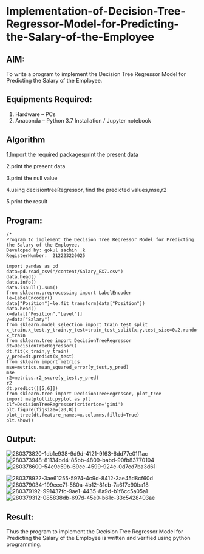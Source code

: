 # Implementation-of-Decision-Tree-Regressor-Model-for-Predicting-the-Salary-of-the-Employee

## AIM:
To write a program to implement the Decision Tree Regressor Model for Predicting the Salary of the Employee.

## Equipments Required:
1. Hardware – PCs
2. Anaconda – Python 3.7 Installation / Jupyter notebook

## Algorithm
1.Import the required packagesprint the present data

2.print the present data

3.print the null value

4.using decisiontreeRegressor, find the predicted values,mse,r2

5.print the result 

## Program:
```
/*
Program to implement the Decision Tree Regressor Model for Predicting the Salary of the Employee.
Developed by: gokul sachin .k
RegisterNumber:  212223220025

import pandas as pd
data=pd.read_csv("/content/Salary_EX7.csv")
data.head()
data.info()
data.isnull().sum()
from sklearn.preprocessing import LabelEncoder
le=LabelEncoder()
data["Position"]=le.fit_transform(data["Position"])
data.head()
x=data[["Position","Level"]]
y=data["Salary"]
from sklearn.model_selection import train_test_split
x_train,x_test,y_train,y_test=train_test_split(x,y,test_size=0.2,random_state=2)
x_train
from sklearn.tree import DecisionTreeRegressor
dt=DecisionTreeRegressor()
dt.fit(x_train,y_train)
y_pred=dt.predict(x_test)
from sklearn import metrics
mse=metrics.mean_squared_error(y_test,y_pred)
mse
r2=metrics.r2_score(y_test,y_pred)
r2
dt.predict([[5,6]])
from sklearn.tree import DecisionTreeRegressor, plot_tree
import matplotlib.pyplot as plt
clf=DecisionTreeRegressor(criterion='gini')
plt.figure(figsize=(20,8))
plot_tree(dt,feature_names=x.columns,filled=True)
plt.show()

```

## Output:
![280373820-1db1e938-9d9d-4121-9f63-6dd77e01f1ac](https://github.com/vksachin2018/Implementation-of-Decision-Tree-Regressor-Model-for-Predicting-the-Salary-of-the-Employee/assets/149366019/ce5ec843-6cda-4d92-aadb-0b635c4932a0)
![280373948-81134bd4-85bb-4809-babd-90fb83770104](https://github.com/vksachin2018/Implementation-of-Decision-Tree-Regressor-Model-for-Predicting-the-Salary-of-the-Employee/assets/149366019/763eb218-8b2a-4cb9-b7e0-ca941a6565e1)
![280378600-54e9c59b-69ce-4599-924e-0d7cd7ba3d61](https://github.com/vksachin2018/Implementation-of-Decision-Tree-Regressor-Model-for-Predicting-the-Salary-of-the-Employee/assets/149366019/79f7b39f-2199-4ae9-858e-0b092cf5a0a7)

![280378922-3ae61255-5974-4c9d-8412-3ae45d8cf60d](https://github.com/vksachin2018/Implementation-of-Decision-Tree-Regressor-Model-for-Predicting-the-Salary-of-the-Employee/assets/149366019/f32d1200-9ac7-45b4-8a1c-16b76f9f95b7)
![280379034-199eec7f-580a-4b12-81eb-7a617e90ba18](https://github.com/vksachin2018/Implementation-of-Decision-Tree-Regressor-Model-for-Predicting-the-Salary-of-the-Employee/assets/149366019/b03e3079-e9bf-45cb-ba45-b0e425fec092)
![280379192-991437fc-9ae1-4435-8a9d-b1f6cc5a05a1](https://github.com/vksachin2018/Implementation-of-Decision-Tree-Regressor-Model-for-Predicting-the-Salary-of-the-Employee/assets/149366019/efabf57d-455e-448a-b170-2ee9cfe5cc98)
![280379312-085838db-697d-45e0-b61c-33c5428403ae](https://github.com/vksachin2018/Implementation-of-Decision-Tree-Regressor-Model-for-Predicting-the-Salary-of-the-Employee/assets/149366019/82f38c37-1b0b-478d-9935-0f66d4b03b44)





## Result:
Thus the program to implement the Decision Tree Regressor Model for Predicting the Salary of the Employee is written and verified using python programming.
